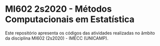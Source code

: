 # MI602 2s2020 - Métodos Computacionais em Estatística

Este repositório apresenta os códigos das atividades realizadas no âmbito da disciplina MI602 (2s2020) - IMECC (UNICAMP).